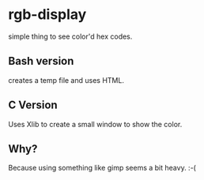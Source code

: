 # rgb-display
simple thing to see color'd hex codes.

## Bash version
creates a temp file and uses HTML.

## C Version
Uses Xlib to create a small window to show the color.

## Why?
Because using something like gimp seems a bit heavy. :-(
